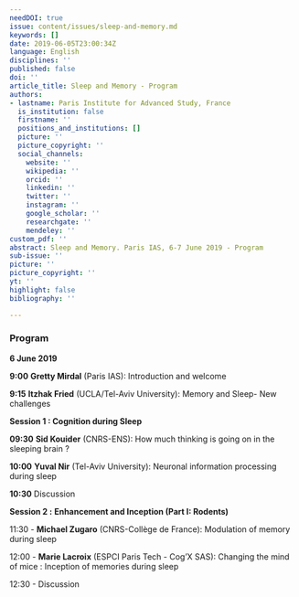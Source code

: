 ```yaml
---
needDOI: true
issue: content/issues/sleep-and-memory.md
keywords: []
date: 2019-06-05T23:00:34Z
language: English
disciplines: ''
published: false
doi: ''
article_title: Sleep and Memory - Program
authors:
- lastname: Paris Institute for Advanced Study, France
  is_institution: false
  firstname: ''
  positions_and_institutions: []
  picture: ''
  picture_copyright: ''
  social_channels:
    website: ''
    wikipedia: ''
    orcid: ''
    linkedin: ''
    twitter: ''
    instagram: ''
    google_scholar: ''
    researchgate: ''
    mendeley: ''
custom_pdf: ''
abstract: Sleep and Memory. Paris IAS, 6-7 June 2019 - Program
sub-issue: ''
picture: ''
picture_copyright: ''
yt: ''
highlight: false
bibliography: ''

---
```

### Program

**6 June 2019**

**9:00**    **Gretty Mirdal** (Paris IAS): Introduction and welcome

**9:15**    **Itzhak Fried** (UCLA/Tel-Aviv University): Memory and Sleep- New challenges

**Session 1 : Cognition during Sleep**

**09:30**   **Sid Kouider** (CNRS-ENS): How much thinking is going on in the sleeping brain ?

**10:00**    **Yuval Nir** (Tel-Aviv University): Neuronal information processing during sleep

 **10:30**    Discussion

**Session 2 :** **Enhancement and Inception (Part I: Rodents)**

11:30 - **Michael Zugaro** (CNRS-Collège de France): Modulation of memory during sleep

12:00 - **Marie Lacroix** (ESPCI Paris Tech - Cog’X SAS): Changing the mind of mice : Inception of memories during sleep

12:30 - Discussion